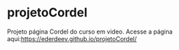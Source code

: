 # projetoCordel
Projeto página Cordel do curso em video.
Acesse a página aqui:https://ederdeev.github.io/projetoCordel/
